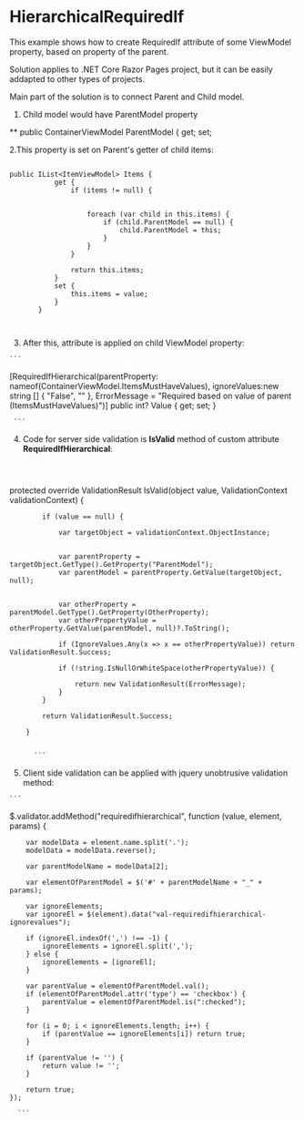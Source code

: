 # HierarchicalRequiredIf

This example shows how to create RequiredIf attribute of
some ViewModel property, based on property of the parent.

Solution applies to .NET Core Razor Pages project, but it can be easily 
addapted to other types of projects.

Main part of the solution is to connect Parent and Child model.



1. Child model would have ParentModel property

 ** public ContainerViewModel ParentModel { get; set; 
 
2.This property is set on Parent's getter of child items:
 
 ```
 
 public IList<ItemViewModel> Items {
            get {
                if (items != null) {


                    foreach (var child in this.items) {
                        if (child.ParentModel == null) {
                            child.ParentModel = this;
                        }
                    }
                }

                return this.items;
            }
            set {
                this.items = value;
            }
        }
        
        
  ```
  
 3.  After this, attribute is applied on child ViewModel property:
  
    ```
  
   [RequiredIfHierarchical(parentProperty: nameof(ContainerViewModel.ItemsMustHaveValues), ignoreValues:new string [] { "False", "" }, ErrorMessage = "Required based on value of parent (ItemsMustHaveValues)")]
        public int? Value { get; set; }
        
     ```
  
 4. Code for server side validation is **IsValid** method of custom attribute **RequiredIfHierarchical**:
  
  
    ```
  
  
  protected override ValidationResult IsValid(object value, ValidationContext validationContext) {

            if (value == null) {

                var targetObject = validationContext.ObjectInstance;


                var parentProperty = targetObject.GetType().GetProperty("ParentModel");
                var parentModel = parentProperty.GetValue(targetObject, null);


                var otherProperty = parentModel.GetType().GetProperty(OtherProperty);
                var otherPropertyValue = otherProperty.GetValue(parentModel, null)?.ToString();

                if (IgnoreValues.Any(x => x == otherPropertyValue)) return ValidationResult.Success;

                if (!string.IsNullOrWhiteSpace(otherPropertyValue)) {
                    
                    return new ValidationResult(ErrorMessage);
                }
            }

            return ValidationResult.Success;

        }
        
        
          ```
  
  5. Client side validation can be applied with jquery unobtrusive validation method:
  
  
    ```
  
   $.validator.addMethod("requiredifhierarchical", function (value, element, params) {

        var modelData = element.name.split('.');
        modelData = modelData.reverse();

        var parentModelName = modelData[2];

        var elementOfParentModel = $('#' + parentModelName + "_" + params);

        var ignoreElements;
        var ignoreEl = $(element).data("val-requiredifhierarchical-ignorevalues");        

        if (ignoreEl.indexOf(',') !== -1) {
            ignoreElements = ignoreEl.split(',');
        } else {
            ignoreElements = [ignoreEl];
        }

        var parentValue = elementOfParentModel.val();
        if (elementOfParentModel.attr('type') == 'checkbox') {
            parentValue = elementOfParentModel.is(":checked");
        }

        for (i = 0; i < ignoreElements.length; i++) {
            if (parentValue == ignoreElements[i]) return true;
        }

        if (parentValue != '') {
            return value != '';
        }

        return true;
    });
    
      ```
  
                                              
                                              
  
  
  
  
